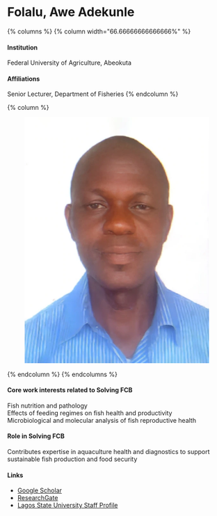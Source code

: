# Folalu, Awe Adekunle

{% columns %}
{% column width="66.66666666666666%" %}
#### Institution

Federal University of Agriculture, Abeokuta

#### Affiliations

Senior Lecturer, Department of Fisheries
{% endcolumn %}

{% column %}
<figure><img src="https://raw.githubusercontent.com/Solving-FCB/docs/refs/heads/main/.img/folalu-a.webp" alt=""></figure>
{% endcolumn %}
{% endcolumns %}

#### Core work interests related to Solving FCB

Fish nutrition and pathology\
Effects of feeding regimes on fish health and productivity\
Microbiological and molecular analysis of fish reproductive health

#### Role in Solving FCB

Contributes expertise in aquaculture health and diagnostics to support sustainable fish production and food security

#### Links

* [Google Scholar](https://scholar.google.com/citations?hl=en\&user=EVGDs1IAAAAJ)
* [ResearchGate](https://www.researchgate.net/profile/Folalu-Awe)
* [Lagos State University Staff Profile](https://lasu.edu.ng/home/staff_profile_view.php?staff_id=folalu.awe@lasu.edu.ng)
